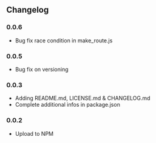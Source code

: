 ## Changelog

### 0.0.6

- Bug fix race condition in make_route.js

### 0.0.5

- Bug fix on versioning

### 0.0.3

- Adding README.md, LICENSE.md & CHANGELOG.md
- Complete additional infos in package.json

### 0.0.2

- Upload to NPM
